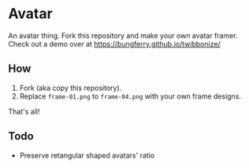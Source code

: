 # Avatar

An avatar thing. Fork this repository and make your own avatar framer. Check out a demo over at https://bungferry.github.io/twibbonize/

## How

1. Fork (aka copy this repository).
2. Replace `frame-01.png` to `frame-04.png` with your own frame designs.

That's all!

## Todo

- Preserve retangular shaped avatars' ratio
